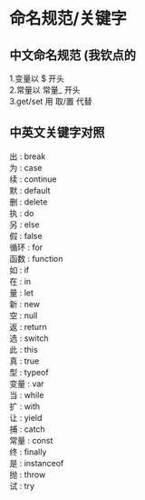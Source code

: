 # 命名规范/关键字

## 中文命名规范 (我钦点的
1.变量以 $ 开头  
2.常量以 常量_ 开头  
3.get/set 用 取/置 代替

## 中英文关键字对照
出 : break  
为 : case  
续 : continue  
默 : default  
删 : delete  
执 : do  
另 : else  
假 : false  
循环 : for  
函数 : function  
如 : if  
在 : in  
量 : let  
新 : new  
空 : null  
返 : return  
选 : switch  
此 : this  
真 : true  
型 : typeof  
变量 : var  
当 : while  
扩 : with  
让 : yield  
捕 : catch  
常量 : const  
终 : finally  
是 : instanceof  
抛 : throw  
试 : try  
